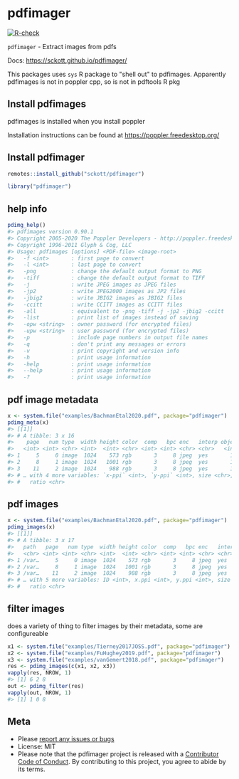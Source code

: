 pdfimager
=========



[![R-check](https://github.com/sckott/pdfimager/workflows/R-check/badge.svg)](https://github.com/sckott/pdfimager/actions/)


`pdfimager` - Extract images from pdfs

Docs: <https://sckott.github.io/pdfimager/>

This packages uses `sys` R package to "shell out" to pdfimages. Apparently pdfimages is not in poppler cpp, so is not in pdftools R pkg

## Install pdfimages

pdfimages is installed when you install poppler

Installation instructions can be found at <https://poppler.freedesktop.org/>

## Install pdfimager


```r
remotes::install_github("sckott/pdfimager")
```


```r
library("pdfimager")
```

## help info


```r
pdimg_help()
#> pdfimages version 0.90.1
#> Copyright 2005-2020 The Poppler Developers - http://poppler.freedesktop.org
#> Copyright 1996-2011 Glyph & Cog, LLC
#> Usage: pdfimages [options] <PDF-file> <image-root>
#>   -f <int>       : first page to convert
#>   -l <int>       : last page to convert
#>   -png           : change the default output format to PNG
#>   -tiff          : change the default output format to TIFF
#>   -j             : write JPEG images as JPEG files
#>   -jp2           : write JPEG2000 images as JP2 files
#>   -jbig2         : write JBIG2 images as JBIG2 files
#>   -ccitt         : write CCITT images as CCITT files
#>   -all           : equivalent to -png -tiff -j -jp2 -jbig2 -ccitt
#>   -list          : print list of images instead of saving
#>   -opw <string>  : owner password (for encrypted files)
#>   -upw <string>  : user password (for encrypted files)
#>   -p             : include page numbers in output file names
#>   -q             : don't print any messages or errors
#>   -v             : print copyright and version info
#>   -h             : print usage information
#>   -help          : print usage information
#>   --help         : print usage information
#>   -?             : print usage information
```

## pdf image metadata


```r
x <- system.file("examples/BachmanEtal2020.pdf", package="pdfimager")
pdimg_meta(x)
#> [[1]]
#> # A tibble: 3 x 16
#>    page   num type  width height color  comp   bpc enc   interp object    ID
#>   <int> <int> <chr> <int>  <int> <chr> <int> <int> <chr> <chr>   <int> <int>
#> 1     5     0 image  1024    573 rgb       3     8 jpeg  yes       178     0
#> 2     8     1 image  1024   1001 rgb       3     8 jpeg  yes       146     0
#> 3    11     2 image  1024    988 rgb       3     8 jpeg  yes       110     0
#> # … with 4 more variables: `x-ppi` <int>, `y-ppi` <int>, size <chr>,
#> #   ratio <chr>
```

## pdf images


```r
x <- system.file("examples/BachmanEtal2020.pdf", package="pdfimager")
pdimg_images(x)
#> [[1]]
#> # A tibble: 3 x 17
#>   path   page   num type  width height color  comp   bpc enc   interp object
#>   <chr> <int> <int> <chr> <int>  <int> <chr> <int> <int> <chr> <chr>   <int>
#> 1 /var…     5     0 image  1024    573 rgb       3     8 jpeg  yes       178
#> 2 /var…     8     1 image  1024   1001 rgb       3     8 jpeg  yes       146
#> 3 /var…    11     2 image  1024    988 rgb       3     8 jpeg  yes       110
#> # … with 5 more variables: ID <int>, x.ppi <int>, y.ppi <int>, size <chr>,
#> #   ratio <chr>
```

## filter images

does a variety of thing to filter images by their metadata, some are configureable


```r
x1 <- system.file("examples/Tierney2017JOSS.pdf", package="pdfimager")
x2 <- system.file("examples/FuHughey2019.pdf", package="pdfimager")
x3 <- system.file("examples/vanGemert2018.pdf", package="pdfimager")
res <- pdimg_images(c(x1, x2, x3))
vapply(res, NROW, 1)
#> [1] 6 2 8
out <- pdimg_filter(res)
vapply(out, NROW, 1)
#> [1] 1 0 8
```

## Meta

* Please [report any issues or bugs](https://github.com/sckott/pdfimager/issues)
* License: MIT
* Please note that the pdfimager project is released with a [Contributor Code of Conduct](https://contributor-covenant.org/version/2/0/CODE_OF_CONDUCT.html). By contributing to this project, you agree to abide by its terms.
